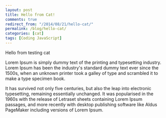 ```yaml
---
layout: post
title: Hello from Cat!
comments: true
redirect_from: "/2014/08/21/hello-cat/"
permalink: /blog/hello-cat/
categories: [cat]
tags: [Coding JavaScript]
---
```


Hello from testing cat

Lorem Ipsum is simply dummy text of the printing and typesetting industry. Lorem Ipsum has been the industry's standard dummy text ever since the 1500s, when an unknown printer took a galley of type and scrambled it to make a type specimen book.

It has survived not only five centuries, but also the leap into electronic typesetting, remaining essentially unchanged. It was popularised in the 1960s with the release of Letraset sheets containing Lorem Ipsum passages, and more recently with desktop publishing software like Aldus PageMaker including versions of Lorem Ipsum.
